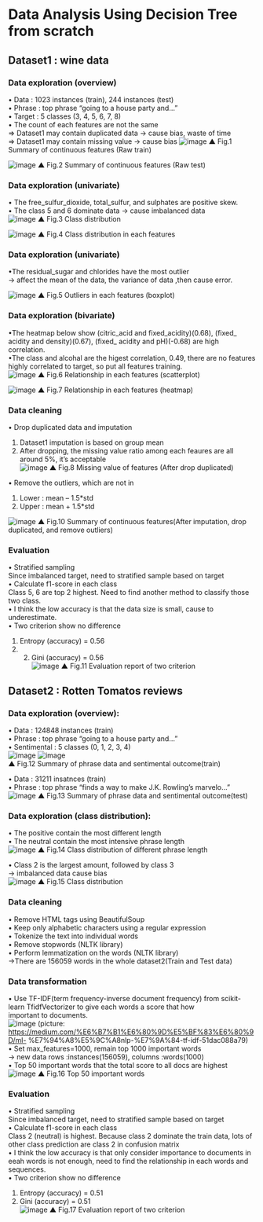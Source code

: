 # Data Analysis Using Decision Tree from scratch
## Dataset1 : wine data 
### Data exploration (overview) <br />
  •	Data : 1023 instances (train), 244 instances (test) <br />
  •	Phrase : top phrase “going to a house party and…” <br />
  •	Target : 5 classes (3, 4, 5, 6, 7, 8) <br />
  •	The count of each features are not the same <br />
  =>	Dataset1 may contain duplicated data → cause bias, waste of time <br />
  =>	Dataset1 may contain missing value   → cause bias 
  ![image](https://github.com/Ray-red-byte/Data_Analysis_DecisionTree/assets/72739609/d9a860bd-442b-4918-8f8c-55726582cdc6)
  ▲ Fig.1 Summary of continuous features (Raw train) 
  
  ![image](https://github.com/Ray-red-byte/Data_Analysis_DecisionTree/assets/72739609/5720904b-2be2-4fa2-a103-d579970b7b6d)
  ▲ Fig.2 Summary of continuous features (Raw test) 
 
### Data exploration (univariate) <br />
•	The free_sulfur_dioxide, total_sulfur, and sulphates are positive skew. <br />
•	The class 5 and 6 dominate data → cause imbalanced data <br />
![image](https://github.com/Ray-red-byte/Data_Analysis_DecisionTree/assets/72739609/ac7429f6-8d72-416e-8d6a-0786529c95ad)
▲ Fig.3 Class distribution     

![image](https://github.com/Ray-red-byte/Data_Analysis_DecisionTree/assets/72739609/2a4e8494-1e8c-431e-a927-78a35e88dd06)
▲ Fig.4 Class distribution in each features  
 
### Data exploration (univariate) <br />
•The residual_sugar and chlorides have the most outlier <br />
  → affect the mean of the data, the variance of data ,then cause error. <br />
  
![image](https://github.com/Ray-red-byte/Data_Analysis_DecisionTree/assets/72739609/7d523d5e-0933-47a8-baad-33eda9653a4a)
▲ Fig.5 Outliers in each features (boxplot) 
 
### Data exploration (bivariate) <br />
•The heatmap below show (citric_acid and fixed_acidity)(0.68), (fixed_ acidity and density)(0.67), (fixed_ acidity and pH)(-0.68) are high correlation. <br />
•The class and alcohal are the higest correlation, 0.49, there are no features highly   	correlated to target, so put all features training. <br />
  ![image](https://github.com/Ray-red-byte/Data_Analysis_DecisionTree/assets/72739609/d4ad0b34-809d-424c-a5c8-b6066ebf5f10)
▲ Fig.6 Relationship in each features (scatterplot) 

  ![image](https://github.com/Ray-red-byte/Data_Analysis_DecisionTree/assets/72739609/6bb309b5-494d-4d4e-bacc-fd54533f9b0d)
▲ Fig.7 Relationship in each features (heatmap)  


### Data cleaning <br />
• Drop duplicated data and imputation <br />
1.	Dataset1 imputation is based on group mean <br />
2.	After dropping, the missing value ratio among each feaures are all around 5%, it’s 
 	acceptable <br />
  ![image](https://github.com/Ray-red-byte/Data_Analysis_DecisionTree/assets/72739609/dceafb3d-8c22-4d65-8f80-2836a08b70ac)
▲ Fig.8 Missing value of features (After drop duplicated)

 
  • Remove the outliers, which are not in   <br />
1.	Lower : mean – 1.5*std <br />
2.	Upper : mean + 1.5*std <br />
   
  ![image](https://github.com/Ray-red-byte/Data_Analysis_DecisionTree/assets/72739609/1c3228c6-1272-4bbc-bba0-56df000b3a75)
▲ Fig.10 Summary of continuous features(After imputation, drop duplicated, and remove outliers)

### Evaluation <br />
•	Stratified sampling <br />
  Since imbalanced target, need to stratified sample based on target <br />
•	Calculate f1-score in each class  <br />
  Class 5, 6 are top 2 highest. Need to find another method to classify those two class. <br />
•	I think the low accuracy is that the data size is small, cause to underestimate. <br />
•	Two criterion show no difference   <br />
   1. Entropy (accuracy) = 0.56 <br />
   2. 2. Gini (accuracy) = 0.56 <br />
   ![image](https://github.com/Ray-red-byte/Data_Analysis_DecisionTree/assets/72739609/f1cb5422-0d5b-400d-8c57-2187aa66f140)
▲ Fig.11 Evaluation report of two criterion


## Dataset2 : Rotten Tomatos reviews
### Data exploration (overview): <br />
•	Data : 124848 instances (train) <br />
•	Phrase : top phrase “going to a house party and…” <br />
•	Sentimental : 5 classes (0, 1, 2, 3, 4) <br />
  ![image](https://github.com/Ray-red-byte/Data_Analysis_DecisionTree/assets/72739609/f6b04a83-b0f5-4b87-9a59-8b184178721e)
  ![image](https://github.com/Ray-red-byte/Data_Analysis_DecisionTree/assets/72739609/1f3136dc-654d-4186-9a56-7ca5778b1471) <br />
▲ Fig.12 Summary of phrase data and sentimental outcome(train) 
 
•	Data : 31211 insatnces (train) <br />
•	Phrase : top phrase “finds a way to make J.K. Rowling’s marvelo…” <br />
  ![image](https://github.com/Ray-red-byte/Data_Analysis_DecisionTree/assets/72739609/1f53dc1a-18c0-449b-b3cc-85fb6ddedccc)
▲ Fig.13 Summary of phrase data and sentimental outcome(test) 
 
 
### Data exploration (class distribution): <br />
•	The positive contain the most different length  <br />
•	The neutral contain the most intensive phrase length <br />
  ![image](https://github.com/Ray-red-byte/Data_Analysis_DecisionTree/assets/72739609/7bd9dd4b-2744-4ca9-83b8-50f131d69dfa)
▲ Fig.14 Class distribution of different phrase length 
 
•	Class 2 is the largest amount, followed by class 3 <br />
 → imbalanced data cause bias  <br />
  ![image](https://github.com/Ray-red-byte/Data_Analysis_DecisionTree/assets/72739609/3ec8ff28-9d8b-4fa0-966e-3aa48d18d61c)
▲ Fig.15 Class distribution 
 
 
### Data cleaning  <br />
•	Remove HTML tags using BeautifulSoup <br />
•	Keep only alphabetic characters using a regular expression <br />
•	Tokenize the text into individual words <br />
•	Remove stopwords (NLTK library) <br />
•	Perform lemmatization on the words (NLTK library) <br />
→There are 156059 words in the whole dataset2(Train and Test data) <br />
 
 
### Data transformation  <br />  
•	Use TF-IDF(term frequency-inverse document frequency) from scikit-learn TfidfVectorizer to give each words a score that how   
  important to documents. <br />
  ![image](https://github.com/Ray-red-byte/Data_Analysis_DecisionTree/assets/72739609/fb2e6916-3218-44de-ba67-af2c500b0c95)
  (picture: https://medium.com/%E6%B7%B1%E6%80%9D%E5%BF%83%E6%80%9D/ml-
%E7%94%A8%E5%9C%A8nlp-%E7%9A%84-tf-idf-51dac088a79) <br />
•	Set max_features=1000, remain top 1000 important words <br />
→ new data rows :instances(156059), columns :words(1000) <br />
• Top 50 important words that the total score to all docs are highest <br />
  ![image](https://github.com/Ray-red-byte/Data_Analysis_DecisionTree/assets/72739609/8005a364-189d-4ff7-8be9-6b5091b59c05)
▲ Fig.16 Top 50 important words  
 
 
### Evaluation <br />
•	Stratified sampling <br />
  Since imbalanced target, need to stratified sample based on target <br />
•	Calculate f1-score in each class <br />
  Class 2 (neutral) is highest. Because class 2 dominate the train data, lots of other class prediction are class 2 in confusion matrix <br />
•	I think the low accuracy is that only consider importance to documents in eeah words is not enough, need to find the relationship in each words and sequences. <br />
•	Two criterion show no difference <br />
1.	Entropy (accuracy) = 0.51 <br />
2.	Gini (accuracy) = 0.51 <br />
   ![image](https://github.com/Ray-red-byte/Data_Analysis_DecisionTree/assets/72739609/e21bf34c-18d2-4702-912a-86e0fbe13a3d)
▲ Fig.17 Evaluation report of two criterion  


   
